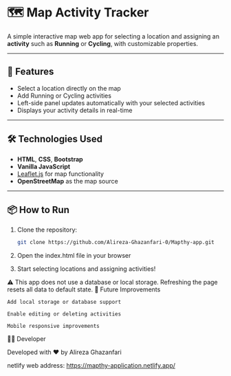 # 🗺️ Map Activity Tracker

A simple interactive map web app for selecting a location and assigning an **activity** such as **Running** or **Cycling**, with customizable properties.

---

## 🚀 Features

- Select a location directly on the map  
- Add Running or Cycling activities  
- Left-side panel updates automatically with your selected activities  
- Displays your activity details in real-time  

---

## 🛠️ Technologies Used

- **HTML**, **CSS**, **Bootstrap**  
- **Vanilla JavaScript**  
- [Leaflet.js](https://leafletjs.com/) for map functionality  
- **OpenStreetMap** as the map source  

---

## 📦 How to Run

1. Clone the repository:
   ```bash
   git clone https://github.com/Alireza-Ghazanfari-0/Mapthy-app.git

2. Open the index.html file in your browser

3. Start selecting locations and assigning activities!

⚠️ This app does not use a database or local storage. Refreshing the page resets all data to default state.
🎯 Future Improvements

    Add local storage or database support

    Enable editing or deleting activities

    Mobile responsive improvements

🧑‍💻 Developer

Developed with ❤️ by Alireza Ghazanfari

netlify web address: https://mapthy-application.netlify.app/

